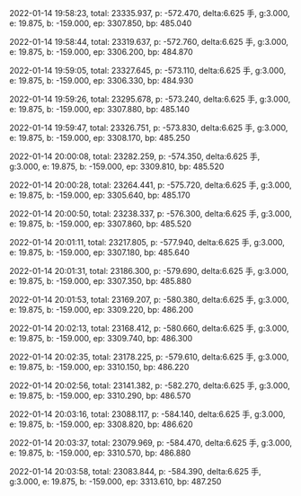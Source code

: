 2022-01-14 19:58:23, total: 23335.937, p: -572.470, delta:6.625 手, g:3.000, e: 19.875, b: -159.000, ep: 3307.850, bp: 485.040

2022-01-14 19:58:44, total: 23319.637, p: -572.760, delta:6.625 手, g:3.000, e: 19.875, b: -159.000, ep: 3306.200, bp: 484.870

2022-01-14 19:59:05, total: 23327.645, p: -573.110, delta:6.625 手, g:3.000, e: 19.875, b: -159.000, ep: 3306.330, bp: 484.930

2022-01-14 19:59:26, total: 23295.678, p: -573.240, delta:6.625 手, g:3.000, e: 19.875, b: -159.000, ep: 3307.880, bp: 485.140

2022-01-14 19:59:47, total: 23326.751, p: -573.830, delta:6.625 手, g:3.000, e: 19.875, b: -159.000, ep: 3308.170, bp: 485.250

2022-01-14 20:00:08, total: 23282.259, p: -574.350, delta:6.625 手, g:3.000, e: 19.875, b: -159.000, ep: 3309.810, bp: 485.520

2022-01-14 20:00:28, total: 23264.441, p: -575.720, delta:6.625 手, g:3.000, e: 19.875, b: -159.000, ep: 3305.640, bp: 485.170

2022-01-14 20:00:50, total: 23238.337, p: -576.300, delta:6.625 手, g:3.000, e: 19.875, b: -159.000, ep: 3307.860, bp: 485.520

2022-01-14 20:01:11, total: 23217.805, p: -577.940, delta:6.625 手, g:3.000, e: 19.875, b: -159.000, ep: 3307.180, bp: 485.640

2022-01-14 20:01:31, total: 23186.300, p: -579.690, delta:6.625 手, g:3.000, e: 19.875, b: -159.000, ep: 3307.350, bp: 485.880

2022-01-14 20:01:53, total: 23169.207, p: -580.380, delta:6.625 手, g:3.000, e: 19.875, b: -159.000, ep: 3309.220, bp: 486.200

2022-01-14 20:02:13, total: 23168.412, p: -580.660, delta:6.625 手, g:3.000, e: 19.875, b: -159.000, ep: 3309.740, bp: 486.300

2022-01-14 20:02:35, total: 23178.225, p: -579.610, delta:6.625 手, g:3.000, e: 19.875, b: -159.000, ep: 3310.150, bp: 486.220

2022-01-14 20:02:56, total: 23141.382, p: -582.270, delta:6.625 手, g:3.000, e: 19.875, b: -159.000, ep: 3310.290, bp: 486.570

2022-01-14 20:03:16, total: 23088.117, p: -584.140, delta:6.625 手, g:3.000, e: 19.875, b: -159.000, ep: 3308.820, bp: 486.620

2022-01-14 20:03:37, total: 23079.969, p: -584.470, delta:6.625 手, g:3.000, e: 19.875, b: -159.000, ep: 3310.570, bp: 486.880

2022-01-14 20:03:58, total: 23083.844, p: -584.390, delta:6.625 手, g:3.000, e: 19.875, b: -159.000, ep: 3313.610, bp: 487.250